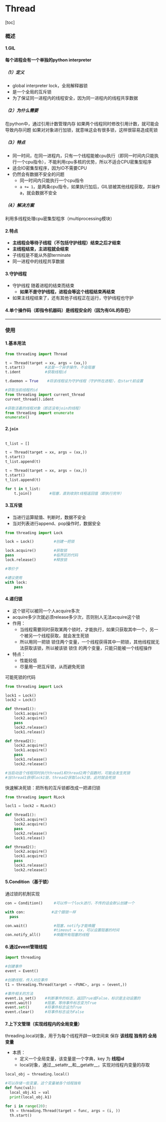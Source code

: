 # Thread
[toc]
### 概述

#### 1.GIL

**每个进程会有一个单独的python interpreter**

##### （1）定义
* global interpreter lock，全局解释器锁
* 是一个全局的互斥锁
* 为了保证同一进程内的线程安全，因为同一进程内的线程共享数据


##### （2）为什么需要
在python中，通过引用计数管理内存
如果两个线程同时修改引用计数，就可能会导致内存问题
如果对对象进行加锁，就意味这会有很多锁，这样很容易造成死锁

##### （3）特点
* 同一时间，在同一进程内，只有一个线程能被cpu执行（即同一时间内只能执行一个cpu指令），不能利用cpu多核的优势，所以不适合CPU密集型程序
* 适合IO密集型程序，因为IO不需要CPU
* 仍然会有数据不安全的问题
  * 同一时间内只能执行一个cpu指令
  * `a += 1`，是两条cpu指令，如果执行加后，GIL锁被其他线程获取，并操作a，就会数据不安全

##### （4）解决方案
利用多线程处理cpu密集型程序（multiprocessing模块）

#### 2.特点
* **主线程会等待子线程（不包括守护线程）结束之后才结束**
* **主线程结束，主进程就会结束**
* 子线程是不能从外部terminate
* 同一进程中的线程共享数据

#### 3.守护线程
* 守护线程 随着进程的结束而结束
  * **如果不是守护线程，进程会等这个线程结束再结束**
* 如果主线程结束了，还有其他子线程正在运行，守护线程也守护

#### 4.单个操作码（即指令机器码）是线程安全的（因为有GIL的存在）

***

### 使用
#### 1.基本用法
```python
from threading import Thread

t = Thread(target = xx, args = (xx,))
t.start()         #这是一个异步操作，不会阻塞
t.ident           #获取线程id

t.daemon = True    #将该线程设为守护线程（守护所在进程），在start前设置
```
```python
#获取当前线程的id
from threading import current_thread
current_thread().ident

#获取活着的线程对象（即还没有join的线程）
from threading import enumerate
enumerate()
```

#### 2.`join`
```python

t_list = []

t = Thread(target = xx, args = (xx,))
t.start()
t_list.append(t)

t = Thread(target = xx, args = (xx,))
t.start()
t_list.append(t)

for t in t_list:
    t.join()        #阻塞，直到收到t线程返回值（即执行完毕）
```

#### 3.互斥锁
* 当进行运算赋值、判断时，数据不安全
* 当对列表进行append、pop操作时，数据安全
```python
from threading import Lock

lock = Lock()         #创建一把锁

lock.acquire()        #获取锁
pass                  #临界区的代码
lock.release()        #释放锁

#等价于

#建议使用
with lock:
    pass
```

#### 4.递归锁
* 这个锁可以被同一个人acquire多次
* acquire多少次就必须release多少次，否则别人无法acquire这个锁
* 作用：
  * 当线程需要同时获取某两个锁时，才能执行，如果只获取其中一个，另一个被另一个线程获取，就会发生死锁
  * 所以用同一把锁 锁住两个变量，一个线程获得其中一把锁，其他线程就无法获取该锁，所以被该锁 锁住 的两个变量，只能只能被一个线程操作
* 特点：
  * 性能较低
  * 尽量用一把互斥锁，从而避免死锁

可能死锁的代码
```python
from threading import Lock

lock1 = Lock()
lock2 = Lock()

def thread1():
    lock1.acquire()
    lock2.acquire()
    pass
    lock2.release()
    lock1.releas()

def thread2():
    lock2.acquire()
    lock1.acquire()
    pass
    lock1.release()
    lock2.release()

#当启动连个线程同时执行thread1和thread2两个函数时，可能会发生死锁
#当thread1获得lock1锁，thread2获取lock2锁，此时就会死锁

```

快速解决死锁：把所有的互斥锁都改成一把递归锁
```python
from threading import RLock

locl1 = lock2 = RLock()

def thread1():
    lock1.acquire()
    lock2.acquire()
    pass
    lock2.release()
    lock1.releas()

def thread2():
    lock2.acquire()
    lock1.acquire()
    pass
    lock1.release()
    lock2.release()

```

#### 5.Condition（基于锁）
通过锁的机制实现
```python
con = Condition()     #可以传一个lock进行，不传的话会默认创建一个

with con:            #这个跟锁一样
  pass

con.wait()            #阻塞，notify才能唤醒
                      #timeout = xx，可以设置阻塞的时间
con.notify_all()      #唤醒所有阻塞的线程
```

#### 6.通过event管理线程
```python
import threading

#创建事件
event = Event()

#创建线程，传入对应事件
t1 = threading.Thread(target = <FUNC>, args = (event,))

#事件相关的方法
event.is_set()    #判断事件的标志，返回True或False，标识是主动设置的
event.wait()      #阻塞，等待事件标志变为True
event.set()       #将事件标志设为True
event.clear()     #将事件标志设为False
```

#### 7.上下文管理（实现线程内的全局变量）
threading.local对象，用于为每个线程开辟一块空间来 保存 **该线程 独有的 全局变量**
* 本质：
  * 定义一个全局变量，该变量是一个字典，key 为 **线程id**
  * local对象，通过__setattr__和__getattr__，实现对线程内变量的存取
```python
local_obj = threading.local()

#可以存储一些变量，这个变量被各个线程独有
def func(val):
  local_obj.k1 = val
  print(local_obj.k1)

for i in range(20):
  th = threading.Thread(target = func, args = (i, ))
  th.start()
```
